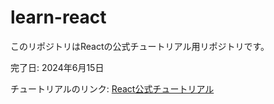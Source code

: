 # learn-react

このリポジトリはReactの公式チュートリアル用リポジトリです。

完了日: 2024年6月15日

チュートリアルのリンク: [React公式チュートリアル](https://ja.react.dev/learn/tutorial-tic-tac-toe)